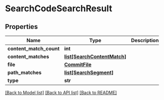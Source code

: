 # SearchCodeSearchResult

## Properties
Name | Type | Description | Notes
------------ | ------------- | ------------- | -------------
**content_match_count** | **int** |  | [optional] 
**content_matches** | [**list[SearchContentMatch]**](SearchContentMatch.md) |  | [optional] 
**file** | [**CommitFile**](CommitFile.md) |  | [optional] 
**path_matches** | [**list[SearchSegment]**](SearchSegment.md) |  | [optional] 
**type** | **str** |  | [optional] 

[[Back to Model list]](../README.md#documentation-for-models) [[Back to API list]](../README.md#documentation-for-api-endpoints) [[Back to README]](../README.md)


